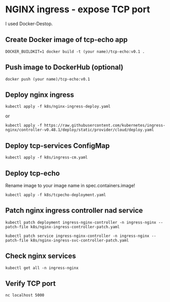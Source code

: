 # NGINX ingress - expose TCP port

I used Docker-Destop.

## Create Docker image of tcp-echo app
  ``DOCKER_BUILDKIT=1 docker build -t (your name)/tcp-echo:v0.1 .``

## Push image to DockerHub (optional)
  ``docker push (your name)/tcp-echo:v0.1``

## Deploy nginx ingress
  ``kubectl apply -f k8s/nginx-ingress-deploy.yaml``

or

  ``kubectl apply -f https://raw.githubusercontent.com/kubernetes/ingress-nginx/controller-v0.48.1/deploy/static/provider/cloud/deploy.yaml``

## Deploy tcp-services ConfigMap
  ``kubectl apply -f k8s/ingress-cm.yaml``

## Deploy tcp-echo
Rename image to your image name in spec.containers.image!
  
  ``kubectl apply -f k8s/tcpecho-deployment.yaml``

## Patch nginx ingress controller nad service

  ``kubectl patch deployment ingress-nginx-controller -n ingress-nginx --patch-file k8s/nginx-ingress-controller-patch.yaml``

  ``kubectl patch service ingress-nginx-controller -n ingress-nginx --patch-file k8s/nginx-ingress-svc-controller-patch.yaml``

## Check nginx services
  ``kubectl get all -n ingress-nginx``

## Verify TCP port
  ``nc localhost 5000``


